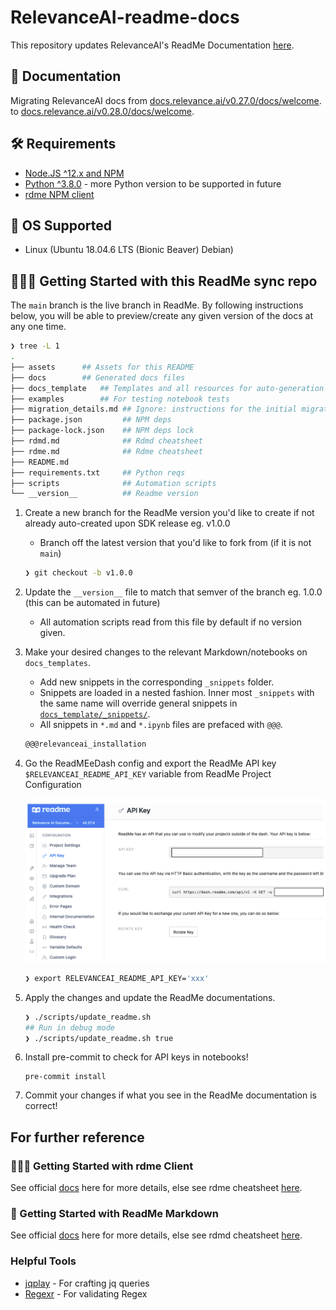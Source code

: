 # RelevanceAI-readme-docs

This repository updates RelevanceAI's ReadMe Documentation [here](https://docs.relevance.ai/docs).

## 🧠 Documentation

Migrating RelevanceAI docs from [docs.relevance.ai/v0.27.0/docs/welcome](https://docs.relevance.ai/v0.27.0/docs/welcome).
 to [docs.relevance.ai/v0.28.0/docs/welcome](https://docs.relevance.ai/v0.28.0/docs/welcome).


## 🛠️  Requirements

- [Node.JS ^12.x and NPM](https://docs.npmjs.com/downloading-and-installing-node-js-and-npm)
- [Python ^3.8.0](https://www.python.org/downloads/release/python-380/) - more Python version to be supported in future
- [rdme NPM client](https://www.npmjs.com/package/rdme/v/6.2.1)

## 🧰 OS Supported

- Linux (Ubuntu 18.04.6 LTS (Bionic Beaver) Debian)

## 👩🏻‍💻 Getting Started with this ReadMe sync repo

The `main` branch is the live branch in ReadMe.
By following instructions below, you will be able to preview/create any given version of the docs at any one time.

```zsh
❯ tree -L 1
.
├── assets      ## Assets for this README
├── docs        ## Generated docs files
├── docs_template   ## Templates and all resources for auto-generation
├── examples        ## For testing notebook tests
├── migration_details.md ## Ignore: instructions for the initial migration
├── package.json         ## NPM deps
├── package-lock.json    ## NPM deps lock
├── rdmd.md              ## Rdmd cheatsheet
├── rdme.md              ## Rdme cheatsheet
├── README.md
├── requirements.txt     ## Python reqs
├── scripts              ## Automation scripts
└── __version__          ## Readme version
```

1. Create a new branch for the ReadMe version you'd like to create if not already auto-created upon SDK release eg. v1.0.0
   - Branch off the latest version that you'd like to fork from (if it is not `main`)
    ```zsh
    ❯ git checkout -b v1.0.0
    ```
2. Update the `__version__` file to match that semver of the branch eg. 1.0.0 (this can be automated in future)
   - All automation scripts read from this file by default if no version given.
3. Make your desired changes to the relevant Markdown/notebooks on `docs_templates`.
   - Add new snippets in the corresponding `_snippets` folder.
   - Snippets are loaded in a nested fashion. Inner most `_snippets` with the same name will override general snippets in [`docs_template/_snippets/`](../docs_template/_snippets/).
   - All snippets in `*.md` and `*.ipynb` files are prefaced with `@@@`.
    ```markdown
    @@@relevanceai_installation
    ```
4. Go the ReadMEeDash config and export the ReadMe API key `$RELEVANCEAI_README_API_KEY` variable from ReadMe Project Configuration

   ![](./assets/readme_api_key.png)

   ```zsh
   ❯ export RELEVANCEAI_README_API_KEY='xxx'
   ```

5. Apply the changes and update the ReadMe documentations.
    ```zsh
    ❯ ./scripts/update_readme.sh
    ## Run in debug mode
    ❯ ./scripts/update_readme.sh true
    ```
6. Install pre-commit to check for API keys in notebooks!
    ```
    pre-commit install
    ```
7. Commit your changes if what you see in the ReadMe documentation is correct!




## For further reference
### 👩🏻‍💻 Getting Started with rdme Client

See official [docs](https://www.npmjs.com/package/rdme/v/6.2.1) here for more details, else see rdme cheatsheet [here](./rdme.md).

### 📘 Getting Started with ReadMe Markdown

See official [docs](https://rdmd.readme.io/docs/getting-started) here for more details, else see rdmd cheatsheet [here](./rdmd.md).

### Helpful Tools

- [jqplay](https://jqplay.org/s/VTxvuAo0T2) - For crafting jq queries
- [Regexr](https://regexr.com/) - For validating Regex